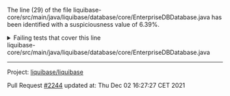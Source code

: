 The line (29) of the file liquibase-core/src/main/java/liquibase/database/core/EnterpriseDBDatabase.java has been identified with a suspiciousness value of 6.39%.

<details>
     <summary>Failing tests that cover this line</summary>

- `liquibase.change.ChangeParameterMetaDataTest#computedDatabasesCorrect`
</details>
liquibase-core/src/main/java/liquibase/database/core/EnterpriseDBDatabase.java

**********************************

Project: [liquibase/liquibase](https://github.com/liquibase/liquibase)

Pull Request [#2244](https://github.com/liquibase/liquibase/pull/2244) updated at: Thu Dec 02 16:27:27 CET 2021